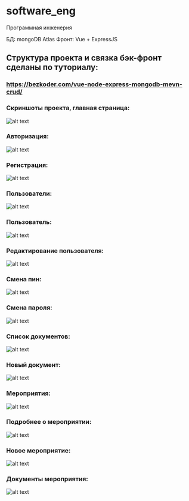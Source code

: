 # software_eng
Программная инженерия

БД: mongoDB Atlas
Фронт: Vue + ExpressJS

## Структура проекта и связка бэк-фронт сделаны по туториалу: 
### https://bezkoder.com/vue-node-express-mongodb-mevn-crud/

### Скриншоты проекта, главная страница:
![alt text](https://github.com/alls72/software_eng/blob/main/img/main.png?raw=true)

### Авторизация:
![alt text](https://github.com/alls72/software_eng/blob/main/img/sign_in.png?raw=true)

### Регистрация:
![alt text](https://github.com/alls72/software_eng/blob/main/img/sign_up.png?raw=true)


### Пользователи:
![alt text](https://github.com/alls72/software_eng/blob/main/img/users.png?raw=true)

### Пользователь:
![alt text](https://github.com/alls72/software_eng/blob/main/img/user.png?raw=true)

### Редактирование пользователя:
![alt text](https://github.com/alls72/software_eng/blob/main/img/edit_user.png?raw=true)

### Смена пин:
![alt text](https://github.com/alls72/software_eng/blob/main/img/edit_pin.png?raw=true)

### Смена пароля:
![alt text](https://github.com/alls72/software_eng/blob/main/img/edit_password.png?raw=true)

### Список документов:
![alt text](https://github.com/alls72/software_eng/blob/main/img/documents.png?raw=true)

### Новый документ:
![alt text](https://github.com/alls72/software_eng/blob/main/img/newDoc.png?raw=true)

### Мероприятия:
![alt text](https://github.com/alls72/software_eng/blob/main/img/events.png?raw=true)

### Подробнее о мероприятии:
![alt text](https://github.com/alls72/software_eng/blob/main/img/event.png?raw=true)

### Новое мероприятие:
![alt text](https://github.com/alls72/software_eng/blob/main/img/newEvent.png?raw=true)

### Документы мероприятия:
![alt text](https://github.com/alls72/software_eng/blob/main/img/eventDocs.png?raw=true)
